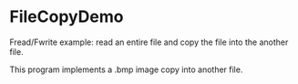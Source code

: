 # FileCopyDemo
Fread/Fwrite example: read an entire file and copy the file into the another file.

This program implements a .bmp image copy into another file. 
